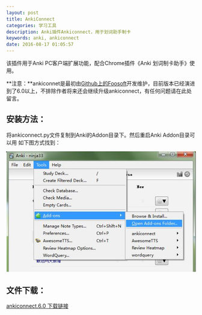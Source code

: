 ```yaml
---
layout: post
title: AnkiConnect
categories: 学习工具
description: Anki插件Ankiconnect，用于划词助手制卡
keywords: anki, ankiconnect
date: 2016-08-17 01:05:57
---
```


该插件用于Anki PC客户端扩展功能，配合Chrome插件《Anki 划词制卡助手》使用。 

**注意：**ankiconnet是最初由[Github上的Foosoft](https://github.com/FooSoft/anki-connect)开发维护，目前版本已经演进到了6.0以上，不排除作者将来还会继续升级ankiconnect，有任何问题请在此处留言。

## 安装方法：

将ankiconnect.py文件复制到Anki的Addon目录下。然后重启Anki Addon目录可以用 如下图方式找到： 

![](/images/anki_addon_folder.jpg)

## 文件下载：

[ankiconnect.6.0 下载链接](/files/ankiconnect.6.0.zip)